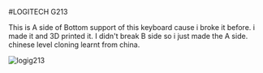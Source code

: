 #LOGITECH G213

This is A side of Bottom support of this keyboard cause i broke it before.
i made it and 3D printed it. I didn't break B side so i just made the A side.
chinese level cloning learnt from china.

![logig213](https://github.com/anishsheikh/3d-models/assets/38411333/581d93e2-ea3c-4810-b0c3-15de154afd9b)
